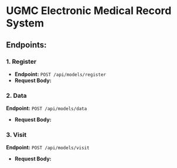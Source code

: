 # UGMC Electronic Medical Record System

## Endpoints:

### 1. Register 
- **Endpoint:** `POST /api/models/register`
- **Request Body:**
  
  
### 2. Data
   **Endpoint:** `POST /api/models/data`
- **Request Body:**
  

### 3. Visit
   **Endpoint:** `POST /api/models/visit`
- **Request Body:**
  
